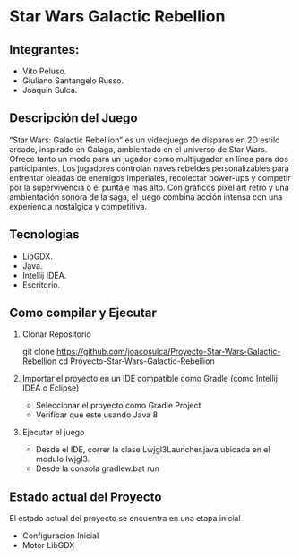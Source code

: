 # Star Wars Galactic Rebellion

## Integrantes:

- Vito Peluso.
- Giuliano Santangelo Russo.
- Joaquin Sulca.

## Descripción del Juego

“Star Wars: Galactic Rebellion” es un videojuego de disparos en 2D estilo arcade, inspirado en Galaga, ambientado en el universo de Star Wars. Ofrece tanto un modo para un jugador como multijugador en línea para dos participantes. Los jugadores controlan naves rebeldes personalizables para enfrentar oleadas de enemigos imperiales, recolectar power-ups y competir por la supervivencia o el puntaje más alto. Con gráficos pixel art retro y una ambientación sonora de la saga, el juego combina acción intensa con una experiencia nostálgica y competitiva.

## Tecnologias

- LibGDX.
- Java.
- Intellij IDEA.
- Escritorio.

## Como compilar y Ejecutar

1. Clonar Repositorio

   git clone https://github.com/joacosulca/Proyecto-Star-Wars-Galactic-Rebellion
   cd Proyecto-Star-Wars-Galactic-Rebellion
   
3. Importar el proyecto en un IDE compatible como Gradle (como Intellij IDEA o Eclipse)

   - Seleccionar el proyecto como Gradle Project
   - Verificar que este usando Java 8

4. Ejecutar el juego

   - Desde el IDE, correr la clase Lwjgl3Launcher.java ubicada en el modulo lwjgl3.
   - Desde la consola
     gradlew.bat run
   
## Estado actual del Proyecto

El estado actual del proyecto se encuentra en una etapa inicial
- Configuracion Inicial
- Motor LibGDX

